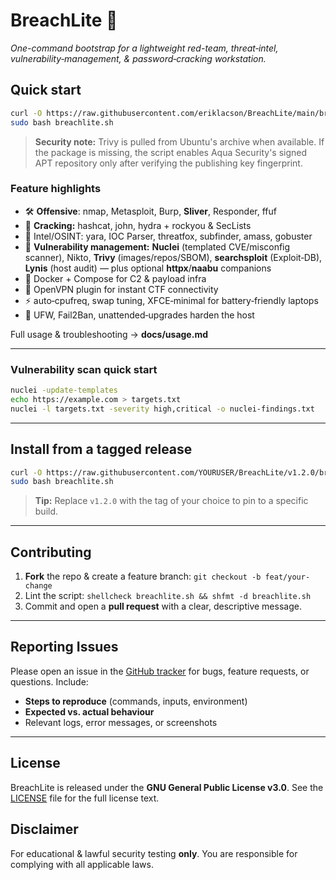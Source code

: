 # BreachLite 🚀

*One-command bootstrap for a lightweight red-team, threat‑intel, vulnerability‑management, & password‑cracking workstation.*

## Quick start

```bash
curl -O https://raw.githubusercontent.com/eriklacson/BreachLite/main/breachlite.sh
sudo bash breachlite.sh
```

> **Security note:** Trivy is pulled from Ubuntu's archive when available. If the package is missing, the script enables Aqua Security's signed APT repository only after verifying the publishing key fingerprint.


### Feature highlights

- 🛠  **Offensive**: nmap, Metasploit, Burp, **Sliver**, Responder, ffuf
- 🔑  **Cracking:** hashcat, john, hydra + rockyou & SecLists
- 🔎  Intel/OSINT: yara, IOC Parser, threatfox, subfinder, amass, gobuster
- 🧪  **Vulnerability management:** **Nuclei** (templated CVE/misconfig scanner), Nikto, **Trivy** (images/repos/SBOM), **searchsploit** (Exploit‑DB), **Lynis** (host audit) — plus optional **httpx**/**naabu** companions
- 🐳  Docker + Compose for C2 & payload infra
- 🔌  OpenVPN plugin for instant CTF connectivity
- ⚡  auto‑cpufreq, swap tuning, XFCE‑minimal for battery‑friendly laptops
- 🔐  UFW, Fail2Ban, unattended‑upgrades harden the host

Full usage & troubleshooting → **docs/usage.md**

---

### Vulnerability scan quick start

```bash
nuclei -update-templates
echo https://example.com > targets.txt
nuclei -l targets.txt -severity high,critical -o nuclei-findings.txt
```

---

## Install from a tagged release

```bash
curl -O https://raw.githubusercontent.com/YOURUSER/BreachLite/v1.2.0/breachlite.sh
sudo bash breachlite.sh
```

> **Tip:** Replace `v1.2.0` with the tag of your choice to pin to a specific build.

---

## Contributing

1. **Fork** the repo & create a feature branch: `git checkout -b feat/your-change`
2. Lint the script: `shellcheck breachlite.sh && shfmt -d breachlite.sh`
3. Commit and open a **pull request** with a clear, descriptive message.

---

## Reporting Issues

Please open an issue in the [GitHub tracker](https://github.com/YOURUSER/BreachLite/issues) for bugs, feature requests, or questions. Include:

- **Steps to reproduce** (commands, inputs, environment)
- **Expected vs. actual behaviour**
- Relevant logs, error messages, or screenshots

---

## License

BreachLite is released under the **GNU General Public License v3.0**. See the [LICENSE](LICENSE) file for the full license text.

## Disclaimer

For educational & lawful security testing **only**.  You are responsible for complying with all applicable laws.

